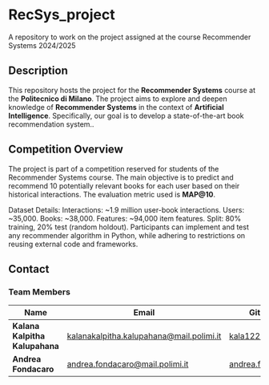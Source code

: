 # RecSys_project
A repository to work on the project assigned at the course Recommender Systems 2024/2025
## Description

This repository hosts the project for the **Recommender Systems** course at the **Politecnico di Milano**. The project aims to explore and deepen knowledge of **Recommender Systems** in the context of **Artificial Intelligence**. Specifically, our goal is to develop a state-of-the-art book recommendation system..
## Competition Overview

The project is part of a competition reserved for students of the Recommender Systems course. The main objective is to predict and recommend 10 potentially relevant books for each user based on their historical interactions. The evaluation metric used is **MAP@10**.

Dataset Details:
Interactions: ~1.9 million user-book interactions.
Users: ~35,000.
Books: ~38,000.
Features: ~94,000 item features.
Split: 80% training, 20% test (random holdout).
Participants can implement and test any recommender algorithm in Python, while adhering to restrictions on reusing external code and frameworks.
## Contact

### Team Members
| Name                          | Email                                                                 | GitHub                                      |
|-------------------------------|----------------------------------------------------------------------|---------------------------------------------|
| **Kalana Kalpitha Kalupahana** | [kalanakalpitha.kalupahana@mail.polimi.it](mailto:kalanakalpitha.kalupahana@mail.polimi.it) | [kala1221](https://github.com/kala1221)     |
| **Andrea Fondacaro**           | [andrea.fondacaro@mail.polimi.it](mailto:andrea.fondacaro@mail.polimi.it) | [andrea.fondacaro](https://github.com/andrea.fondacaro) |




